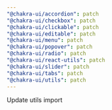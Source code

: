 ```yaml
---
"@chakra-ui/accordion": patch
"@chakra-ui/checkbox": patch
"@chakra-ui/clickable": patch
"@chakra-ui/editable": patch
"@chakra-ui/menu": patch
"@chakra-ui/popover": patch
"@chakra-ui/radio": patch
"@chakra-ui/react-utils": patch
"@chakra-ui/slider": patch
"@chakra-ui/tabs": patch
"@chakra-ui/utils": patch
---
```


Update utils import
